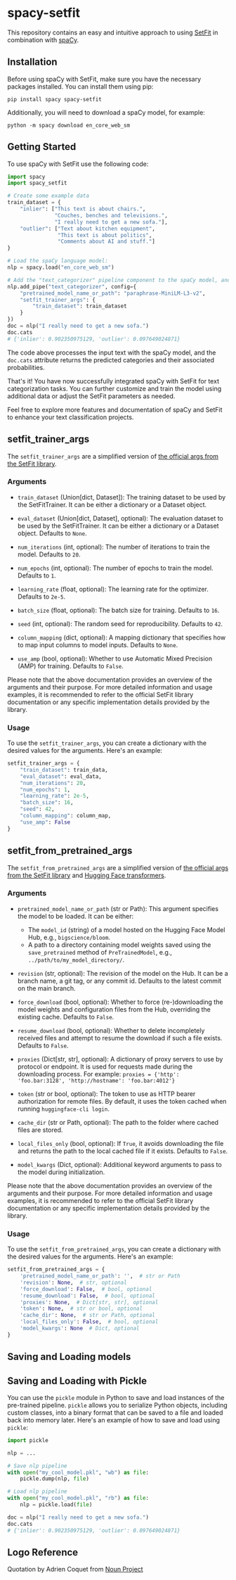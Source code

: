 # spacy-setfit

This repository contains an easy and intuitive approach to using [SetFit](https://github.com/huggingface/setfit) in combination with [spaCy](https://github.com/explosion/spaCy).

## Installation

Before using spaCy with SetFit, make sure you have the necessary packages installed. You can install them using pip:

```
pip install spacy spacy-setfit
```

Additionally, you will need to download a spaCy model, for example:

```
python -m spacy download en_core_web_sm
```

## Getting Started

To use spaCy with SetFit use the following code:

```python
import spacy
import spacy_setfit

# Create some example data
train_dataset = {
    "inlier": ["This text is about chairs.",
               "Couches, benches and televisions.",
               "I really need to get a new sofa."],
    "outlier": ["Text about kitchen equipment",
                "This text is about politics",
                "Comments about AI and stuff."]
}

# Load the spaCy language model:
nlp = spacy.load("en_core_web_sm")

# Add the "text_categorizer" pipeline component to the spaCy model, and configure it with SetFit parameters:
nlp.add_pipe("text_categorizer", config={
    "pretrained_model_name_or_path": "paraphrase-MiniLM-L3-v2",
    "setfit_trainer_args": {
        "train_dataset": train_dataset
    }
})
doc = nlp("I really need to get a new sofa.")
doc.cats
# {'inlier': 0.902350975129, 'outlier': 0.097649024871}
```

The code above processes the input text with the spaCy model, and the `doc.cats` attribute returns the predicted categories and their associated probabilities.

That's it! You have now successfully integrated spaCy with SetFit for text categorization tasks. You can further customize and train the model using additional data or adjust the SetFit parameters as needed.

Feel free to explore more features and documentation of spaCy and SetFit to enhance your text classification projects.

## setfit_trainer_args

The `setfit_trainer_args` are a simplified version of [the official args from the SetFit library](https://github.com/huggingface/setfit#training-a-setfit-model).

### Arguments

- `train_dataset` (Union[dict, Dataset]): The training dataset to be used by the SetFitTrainer. It can be either a dictionary or a Dataset object.

- `eval_dataset` (Union[dict, Dataset], optional): The evaluation dataset to be used by the SetFitTrainer. It can be either a dictionary or a Dataset object. Defaults to `None`.

- `num_iterations` (int, optional): The number of iterations to train the model. Defaults to `20`.

- `num_epochs` (int, optional): The number of epochs to train the model. Defaults to `1`.

- `learning_rate` (float, optional): The learning rate for the optimizer. Defaults to `2e-5`.

- `batch_size` (float, optional): The batch size for training. Defaults to `16`.

- `seed` (int, optional): The random seed for reproducibility. Defaults to `42`.

- `column_mapping` (dict, optional): A mapping dictionary that specifies how to map input columns to model inputs. Defaults to `None`.

- `use_amp` (bool, optional): Whether to use Automatic Mixed Precision (AMP) for training. Defaults to `False`.

Please note that the above documentation provides an overview of the arguments and their purpose. For more detailed information and usage examples, it is recommended to refer to the official SetFit library documentation or any specific implementation details provided by the library.

### Usage

To use the `setfit_trainer_args`, you can create a dictionary with the desired values for the arguments. Here's an example:

```python
setfit_trainer_args = {
    "train_dataset": train_data,
    "eval_dataset": eval_data,
    "num_iterations": 20,
    "num_epochs": 1,
    "learning_rate": 2e-5,
    "batch_size": 16,
    "seed": 42,
    "column_mapping": column_map,
    "use_amp": False
}
```

## setfit_from_pretrained_args

The `setfit_from_pretrained_args` are a simplified version of [the official args from the SetFit library](https://github.com/huggingface/setfit#training-a-setfit-model) and [Hugging Face transformers](https://huggingface.co/docs/transformers/main_classes/model#transformers.PreTrainedModel.from_pretrained).

### Arguments

- `pretrained_model_name_or_path` (str or Path): This argument specifies the model to be loaded. It can be either:
  - The `model_id` (string) of a model hosted on the Hugging Face Model Hub, e.g., `bigscience/bloom`.
  - A path to a directory containing model weights saved using the `save_pretrained` method of `PreTrainedModel`, e.g., `../path/to/my_model_directory/`.

- `revision` (str, optional): The revision of the model on the Hub. It can be a branch name, a git tag, or any commit id. Defaults to the latest commit on the main branch.

- `force_download` (bool, optional): Whether to force (re-)downloading the model weights and configuration files from the Hub, overriding the existing cache. Defaults to `False`.

- `resume_download` (bool, optional): Whether to delete incompletely received files and attempt to resume the download if such a file exists. Defaults to `False`.

- `proxies` (Dict[str, str], optional): A dictionary of proxy servers to use by protocol or endpoint. It is used for requests made during the downloading process. For example: `proxies = {'http': 'foo.bar:3128', 'http://hostname': 'foo.bar:4012'}`

- `token` (str or bool, optional): The token to use as HTTP bearer authorization for remote files. By default, it uses the token cached when running `huggingface-cli login`.

- `cache_dir` (str or Path, optional): The path to the folder where cached files are stored.

- `local_files_only` (bool, optional): If `True`, it avoids downloading the file and returns the path to the local cached file if it exists. Defaults to `False`.

- `model_kwargs` (Dict, optional): Additional keyword arguments to pass to the model during initialization.

Please note that the above documentation provides an overview of the arguments and their purpose. For more detailed information and usage examples, it is recommended to refer to the official SetFit library documentation or any specific implementation details provided by the library.

### Usage

To use the `setfit_from_pretrained_args`, you can create a dictionary with the desired values for the arguments. Here's an example:

```python
setfit_from_pretrained_args = {
    'pretrained_model_name_or_path': '',  # str or Path
    'revision': None,  # str, optional
    'force_download': False,  # bool, optional
    'resume_download': False,  # bool, optional
    'proxies': None,  # Dict[str, str], optional
    'token': None,  # str or bool, optional
    'cache_dir': None,  # str or Path, optional
    'local_files_only': False,  # bool, optional
    'model_kwargs': None  # Dict, optional
}
```

## Saving and Loading models

## Saving and Loading with Pickle

You can use the `pickle` module in Python to save and load instances of the pre-trained pipeline. `pickle` allows you to serialize Python objects, including custom classes, into a binary format that can be saved to a file and loaded back into memory later. Here's an example of how to save and load using `pickle`:

```python
import pickle

nlp = ...

# Save nlp pipeline
with open("my_cool_model.pkl", "wb") as file:
    pickle.dump(nlp, file)

# Load nlp pipeline
with open("my_cool_model.pkl", "rb") as file:
    nlp = pickle.load(file)

doc = nlp("I really need to get a new sofa.")
doc.cats
# {'inlier': 0.902350975129, 'outlier': 0.097649024871}
```

## Logo Reference

Quotation by Adrien Coquet from <a href="https://thenounproject.com/browse/icons/term/quotation/" target="_blank" title="quotation Icons">Noun Project</a>